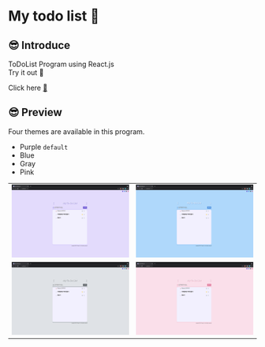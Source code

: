 # My todo list 📝

## 😎 Introduce

ToDoList Program using React.js  
Try it out 🤗

Click here [📝](https://chaerinyu.github.io/my-todo-list/)

## 😎 Preview

Four themes are available in this program.

- Purple `default`
- Blue
- Gray
- Pink

<table>
    <tbody>
        <tr>
            <td>
                <img src="https://github.com/ChaerinYu/MyTodoList/blob/main/src/image/purple.png?raw=true"/>  
            </td>
            <td>
                <img src="https://github.com/ChaerinYu/MyTodoList/blob/main/src/image/blue.png?raw=true"/>
            </td>
        </tr>
        <tr>
            <td>
                <img src="https://github.com/ChaerinYu/MyTodoList/blob/main/src/image/gray.png?raw=true"/>  
            </td>
            <td>
                <img src="https://github.com/ChaerinYu/MyTodoList/blob/main/src/image/pink.png?raw=true"/>
            </td>
        </tr>
    </tbody>
</table>
